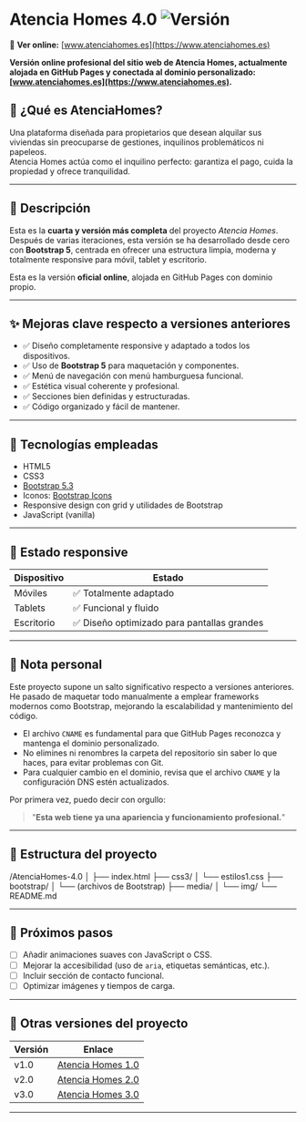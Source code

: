 
# Atencia Homes 4.0 ![Versión](https://img.shields.io/badge/versión-final-success)

🔗 **Ver online:** [www.atenciahomes.es](https://www.atenciahomes.es)

**Versión online profesional del sitio web de Atencia Homes, actualmente alojada en GitHub Pages y conectada al dominio personalizado: [www.atenciahomes.es](https://www.atenciahomes.es).**

## 🏡 ¿Qué es AtenciaHomes?

Una plataforma diseñada para propietarios que desean alquilar sus viviendas sin preocuparse de gestiones, inquilinos problemáticos ni papeleos.  
Atencia Homes actúa como el inquilino perfecto: garantiza el pago, cuida la propiedad y ofrece tranquilidad.


---

## 🏡 Descripción

Esta es la **cuarta y versión más completa** del proyecto *Atencia Homes*.  
Después de varias iteraciones, esta versión se ha desarrollado desde cero con **Bootstrap 5**, centrada en ofrecer una estructura limpia, moderna y totalmente responsive para móvil, tablet y escritorio.

Esta es la versión **oficial online**, alojada en GitHub Pages con dominio propio.

---

## ✨ Mejoras clave respecto a versiones anteriores

- ✅ Diseño completamente responsive y adaptado a todos los dispositivos.
- ✅ Uso de **Bootstrap 5** para maquetación y componentes.
- ✅ Menú de navegación con menú hamburguesa funcional.
- ✅ Estética visual coherente y profesional.
- ✅ Secciones bien definidas y estructuradas.
- ✅ Código organizado y fácil de mantener.

---

## 🧰 Tecnologías empleadas

- HTML5  
- CSS3  
- [Bootstrap 5.3](https://getbootstrap.com/)  
- Iconos: [Bootstrap Icons](https://icons.getbootstrap.com/)  
- Responsive design con grid y utilidades de Bootstrap  
- JavaScript (vanilla) 

---

## 📱 Estado responsive

| Dispositivo | Estado                         |
|-------------|-------------------------------|
| Móviles     | ✅ Totalmente adaptado         |
| Tablets     | ✅ Funcional y fluido          |
| Escritorio  | ✅ Diseño optimizado para pantallas grandes |

---

## 🧠 Nota personal

Este proyecto supone un salto significativo respecto a versiones anteriores.  
He pasado de maquetar todo manualmente a emplear frameworks modernos como Bootstrap, mejorando la escalabilidad y mantenimiento del código.

- El archivo `CNAME` es fundamental para que GitHub Pages reconozca y mantenga el dominio personalizado.  
- No elimines ni renombres la carpeta del repositorio sin saber lo que haces, para evitar problemas con Git.  
- Para cualquier cambio en el dominio, revisa que el archivo `CNAME` y la configuración DNS estén actualizados.


Por primera vez, puedo decir con orgullo:  
> "**Esta web tiene ya una apariencia y funcionamiento profesional.**"

---

## 📂 Estructura del proyecto

/AtenciaHomes-4.0
│
├── index.html
├── css3/
│ └── estilos1.css
├── bootstrap/
│ └── (archivos de Bootstrap)
├── media/
│ └── img/
└── README.md


---

## 🚀 Próximos pasos

- [ ] Añadir animaciones suaves con JavaScript o CSS.  
- [ ] Mejorar la accesibilidad (uso de `aria`, etiquetas semánticas, etc.).  
- [ ] Incluir sección de contacto funcional.  
- [ ] Optimizar imágenes y tiempos de carga.

---

## 🔗 Otras versiones del proyecto

| Versión | Enlace                                                        |
|---------|---------------------------------------------------------------|
| v1.0    | [Atencia Homes 1.0](https://jesus323dev.github.io/AtenciaHomes.com/)         |
| v2.0    | [Atencia Homes 2.0](https://jesus323dev.github.io/Atenciahomes2.0/)          |
| v3.0    | [Atencia Homes 3.0](https://jesus323dev.github.io/Atencia-Homes-3.0/)        |

---
